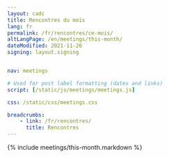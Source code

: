 ```yaml
---
layout: cadc
title: Rencontres du mois
lang: fr
permalink: /fr/rencontres/ce-mois/
altLangPage: /en/meetings/this-month/
dateModified: 2021-11-26
signing: layout.signing


nav: meetings

# Used for post label formatting (dates and links)
script: [/static/js/meetings/meetings.js]

css: /static/css/meetings.css

breadcrumbs:
    - link: /fr/rencontres/
      title: Rencontres
---
```


{% include meetings/this-month.markdown %}
